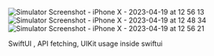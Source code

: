 ![Simulator Screenshot - iPhone X - 2023-04-19 at 12 56 13](https://user-images.githubusercontent.com/18688074/233039572-2b114e36-4402-4115-9d66-23dbafe6427e.png)
![Simulator Screenshot - iPhone X - 2023-04-19 at 12 48 34](https://user-images.githubusercontent.com/18688074/233039596-d44e7226-044d-4e04-b5fb-f1ad8e4f83b0.png)
![Simulator Screenshot - iPhone X - 2023-04-19 at 12 56 21](https://user-images.githubusercontent.com/18688074/233039613-0096bfda-ff24-4741-8a14-a3f6879527ce.png)


SwiftUI , API fetching, UIKit usage inside swiftui
